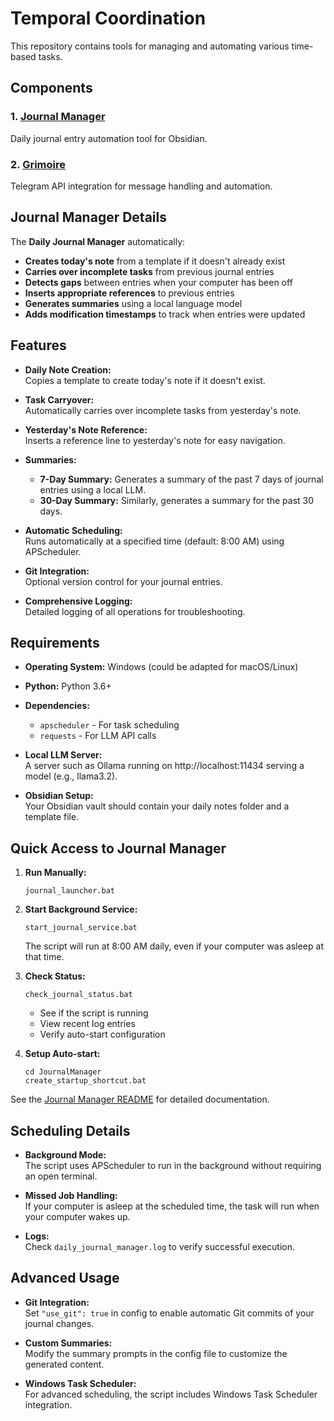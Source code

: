 # Temporal Coordination

This repository contains tools for managing and automating various time-based tasks.

## Components

### 1. [Journal Manager](./JournalManager)

Daily journal entry automation tool for Obsidian.

### 2. [Grimoire](./grimoire)

Telegram API integration for message handling and automation.

## Journal Manager Details

The **Daily Journal Manager** automatically:

- **Creates today's note** from a template if it doesn't already exist
- **Carries over incomplete tasks** from previous journal entries
- **Detects gaps** between entries when your computer has been off
- **Inserts appropriate references** to previous entries
- **Generates summaries** using a local language model
- **Adds modification timestamps** to track when entries were updated

## Features

- **Daily Note Creation:**  
  Copies a template to create today's note if it doesn't exist.
  
- **Task Carryover:**  
  Automatically carries over incomplete tasks from yesterday's note.

- **Yesterday's Note Reference:**  
  Inserts a reference line to yesterday's note for easy navigation.

- **Summaries:**  
  - **7-Day Summary:** Generates a summary of the past 7 days of journal entries using a local LLM.
  - **30-Day Summary:** Similarly, generates a summary for the past 30 days.
  
- **Automatic Scheduling:**  
  Runs automatically at a specified time (default: 8:00 AM) using APScheduler.
  
- **Git Integration:**  
  Optional version control for your journal entries.
  
- **Comprehensive Logging:**  
  Detailed logging of all operations for troubleshooting.

## Requirements

- **Operating System:** Windows (could be adapted for macOS/Linux)
- **Python:** Python 3.6+
- **Dependencies:**
  - `apscheduler` - For task scheduling
  - `requests` - For LLM API calls
  
- **Local LLM Server:**  
  A server such as Ollama running on http://localhost:11434 serving a model (e.g., llama3.2).
  
- **Obsidian Setup:**  
  Your Obsidian vault should contain your daily notes folder and a template file.

## Quick Access to Journal Manager

1. **Run Manually:**
   ```
   journal_launcher.bat
   ```

2. **Start Background Service:**  
   ```
   start_journal_service.bat
   ```
   
   The script will run at 8:00 AM daily, even if your computer was asleep at that time.

3. **Check Status:**  
   ```
   check_journal_status.bat
   ```
   - See if the script is running
   - View recent log entries
   - Verify auto-start configuration

4. **Setup Auto-start:**
   ```
   cd JournalManager
   create_startup_shortcut.bat
   ```

See the [Journal Manager README](./JournalManager/README.md) for detailed documentation.

## Scheduling Details

- **Background Mode:**  
  The script uses APScheduler to run in the background without requiring an open terminal.
  
- **Missed Job Handling:**  
  If your computer is asleep at the scheduled time, the task will run when your computer wakes up.
  
- **Logs:**  
  Check `daily_journal_manager.log` to verify successful execution.

## Advanced Usage

- **Git Integration:**  
  Set `"use_git": true` in config to enable automatic Git commits of your journal changes.
  
- **Custom Summaries:**  
  Modify the summary prompts in the config file to customize the generated content.
  
- **Windows Task Scheduler:**  
  For advanced scheduling, the script includes Windows Task Scheduler integration.